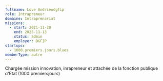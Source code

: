 ```yaml
---
fullname: Love Andrieudgfip
role: Intrapreneur
domaine: Intraprenariat
missions:
  - start: 2021-11-20
    end: 2025-11-13
    status: admin
    employer: DGFIP
startups:
  - 1000.premiers.jours.blues
memberType: autre
---
```


Chargée mission innovation, inrapreneur et attachée de la fonction publique d'Etat (1000 premiersjours)
